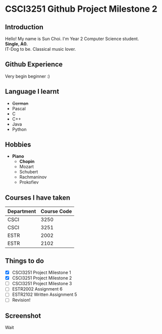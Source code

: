 # CSCI3251 Github Project Milestone 2

## Introduction

Hello! My name is Sun Choi. I'm Year 2 Computer Science student.  
**Single, A0.**  
IT-Dog to be. Classical music lover.

## Github Experience

Very begin beginner :)

## Language I learnt

* ~~German~~
* Pascal
* C
* C++
* Java
* Python

## Hobbies

* **Piano**
    - **Chopin**
    - Mozart
    - Schubert
    - Rachmaninov
    - Prokofiev

## Courses I have taken

| Department | Course Code |
| :--------- | :---------- |
| CSCI | 3250 |
| CSCI | 3251 |
| ESTR | 2002 |
| ESTR | 2102 |

## Things to do

- [x] CSCI3251 Project Milestone 1
- [x] CSCI3251 Project Milestone 2
- [ ] CSCI3251 Project Milestone 3
- [ ] ESTR2002 Assignment 6
- [ ] ESTR2102 Written Assignment 5
- [ ] Revision!

## Screenshot

Wait
